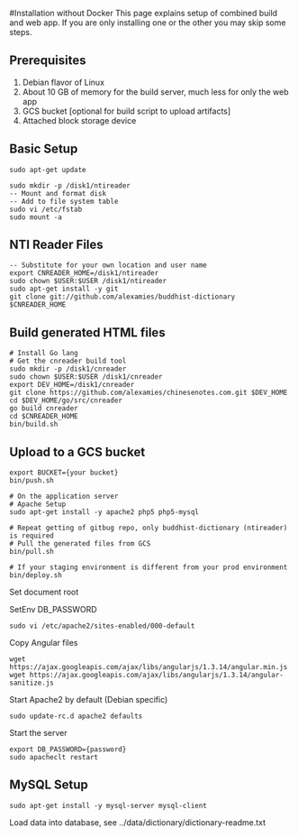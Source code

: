 #Installation without Docker
This page explains setup of combined build and web app. If you are only
installing one or the other you may skip some steps.

## Prerequisites
1. Debian flavor of Linux
2. About 10 GB of memory for the build server, much less for only the web app
3. GCS bucket [optional for build script to upload artifacts]
4. Attached block storage device

## Basic Setup
```
sudo apt-get update

sudo mkdir -p /disk1/ntireader
-- Mount and format disk
-- Add to file system table
sudo vi /etc/fstab
sudo mount -a
```

## NTI Reader Files
```
-- Substitute for your own location and user name
export CNREADER_HOME=/disk1/ntireader
sudo chown $USER:$USER /disk1/ntireader
sudo apt-get install -y git
git clone git://github.com/alexamies/buddhist-dictionary $CNREADER_HOME
```

## Build generated HTML files
```
# Install Go lang
# Get the cnreader build tool
sudo mkdir -p /disk1/cnreader
sudo chown $USER:$USER /disk1/cnreader
export DEV_HOME=/disk1/cnreader
git clone https://github.com/alexamies/chinesenotes.com.git $DEV_HOME
cd $DEV_HOME/go/src/cnreader
go build cnreader
cd $CNREADER_HOME
bin/build.sh
```

## Upload to a GCS bucket
```
export BUCKET={your bucket}
bin/push.sh

# On the application server
# Apache Setup
sudo apt-get install -y apache2 php5 php5-mysql

# Repeat getting of gitbug repo, only buddhist-dictionary (ntireader) is required
# Pull the generated files from GCS
bin/pull.sh

# If your staging environment is different from your prod environment
bin/deploy.sh
```

Set document root

SetEnv DB_PASSWORD 
```
sudo vi /etc/apache2/sites-enabled/000-default
```

Copy Angular files
```
wget https://ajax.googleapis.com/ajax/libs/angularjs/1.3.14/angular.min.js
wget https://ajax.googleapis.com/ajax/libs/angularjs/1.3.14/angular-sanitize.js 
```

Start Apache2 by default (Debian specific)
```
sudo update-rc.d apache2 defaults
```

Start the server
```
export DB_PASSWORD={password}
sudo apacheclt restart
```

## MySQL Setup
```
sudo apt-get install -y mysql-server mysql-client
```

Load data into database, see ../data/dictionary/dictionary-readme.txt
